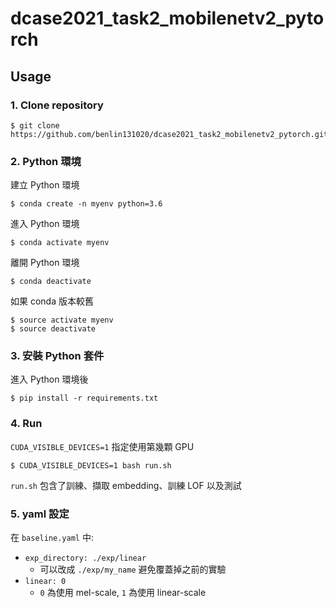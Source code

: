 # dcase2021_task2_mobilenetv2_pytorch
## Usage

### 1. Clone repository
```
$ git clone https://github.com/benlin131020/dcase2021_task2_mobilenetv2_pytorch.git
```

### 2. Python 環境
建立 Python 環境
```
$ conda create -n myenv python=3.6
```

進入 Python 環境
```
$ conda activate myenv
```

離開 Python 環境
```
$ conda deactivate
```

如果 conda 版本較舊
```
$ source activate myenv
$ source deactivate
```

### 3. 安裝 Python 套件
進入 Python 環境後
```
$ pip install -r requirements.txt
```

### 4. Run
`CUDA_VISIBLE_DEVICES=1` 指定使用第幾顆 GPU
```
$ CUDA_VISIBLE_DEVICES=1 bash run.sh
```
`run.sh` 包含了訓練、擷取 embedding、訓練 LOF 以及測試

### 5. yaml 設定
在 `baseline.yaml` 中:
- `exp_directory: ./exp/linear`
    - 可以改成 `./exp/my_name` 避免覆蓋掉之前的實驗
- `linear: 0`
    - `0` 為使用 mel-scale, `1` 為使用 linear-scale

